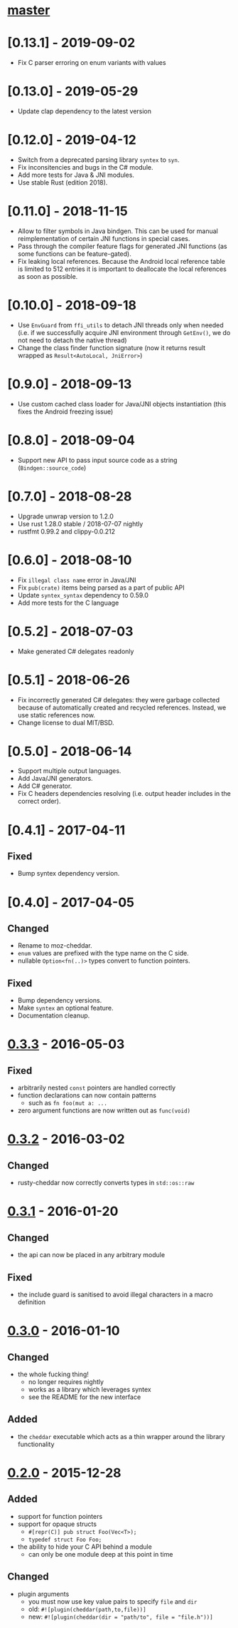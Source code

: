 # [master]

# [0.13.1] - 2019-09-02

- Fix C parser erroring on enum variants with values

# [0.13.0] - 2019-05-29

- Update clap dependency to the latest version

# [0.12.0] - 2019-04-12

- Switch from a deprecated parsing library `syntex` to `syn`.
- Fix inconsitencies and bugs in the C# module.
- Add more tests for Java & JNI modules.
- Use stable Rust (edition 2018).

# [0.11.0] - 2018-11-15

- Allow to filter symbols in Java bindgen. This can be used for manual reimplementation of
  certain JNI functions in special cases.
- Pass through the compiler feature flags for generated JNI functions (as some functions
  can be feature-gated).
- Fix leaking local references. Because the Android local reference table is limited to 512
  entries it is important to deallocate the local references as soon as possible.

# [0.10.0] - 2018-09-18

- Use `EnvGuard` from `ffi_utils` to detach JNI threads only when needed (i.e. if we
  successfully acquire JNI environment through `GetEnv()`, we do not need to detach the
  native thread)
- Change the class finder function signature (now it returns result wrapped
  as `Result<AutoLocal, JniError>`)

# [0.9.0] - 2018-09-13

- Use custom cached class loader for Java/JNI objects instantiation (this fixes the Android
  freezing issue)

# [0.8.0] - 2018-09-04

- Support new API to pass input source code as a string (`Bindgen::source_code`)

# [0.7.0] - 2018-08-28

- Upgrade unwrap version to 1.2.0
- Use rust 1.28.0 stable / 2018-07-07 nightly
- rustfmt 0.99.2 and clippy-0.0.212

# [0.6.0] - 2018-08-10

- Fix `illegal class name` error in Java/JNI
- Fix `pub(crate)` items being parsed as a part of public API
- Update `syntex_syntax` dependency to 0.59.0
- Add more tests for the C language

# [0.5.2] - 2018-07-03

- Make generated C# delegates readonly

# [0.5.1] - 2018-06-26

- Fix incorrectly generated C# delegates: they were garbage collected because of automatically
  created and recycled references. Instead, we use static references now.
- Change license to dual MIT/BSD.

# [0.5.0] - 2018-06-14

- Support multiple output languages.
- Add Java/JNI generators.
- Add C# generator.
- Fix C headers dependencies resolving (i.e. output header includes in the correct order).

# [0.4.1] - 2017-04-11

## Fixed

- Bump syntex dependency version.

# [0.4.0] - 2017-04-05

## Changed

- Rename to moz-cheddar.
- `enum` values are prefixed with the type name on the C side.
- nullable `Option<fn(..)>` types convert to function pointers.

## Fixed

- Bump dependency versions.
- Make `syntex` an optional feature.
- Documentation cleanup.

# [0.3.3] - 2016-05-03

## Fixed

- arbitrarily nested `const` pointers are handled correctly
- function declarations can now contain patterns
    - such as `fn foo(mut a: ...`
- zero argument functions are now written out as `func(void)`

# [0.3.2] - 2016-03-02

## Changed

- rusty-cheddar now correctly converts types in `std::os::raw`

# [0.3.1] - 2016-01-20

## Changed

- the api can now be placed in any arbitrary module

## Fixed

- the include guard is sanitised to avoid illegal characters in a macro definition


# [0.3.0] - 2016-01-10

## Changed

- the whole fucking thing!
    - no longer requires nightly
    - works as a library which leverages syntex
    - see the README for the new interface

## Added

- the `cheddar` executable which acts as a thin wrapper around the library functionality


# [0.2.0] - 2015-12-28

## Added

- support for function pointers
- support for opaque structs
    - `#[repr(C)] pub struct Foo(Vec<T>);`
    - `typedef struct Foo Foo;`
- the ability to hide your C API behind a module
    - can only be one module deep at this point in time

## Changed

- plugin arguments
    - you must now use key value pairs to specify `file` and `dir`
    - old: `#![plugin(cheddar(path,to,file))]`
    - new: `#![plugin(cheddar(dir = "path/to", file = "file.h"))]`

[master]: https://github.com/Sean1708/rusty-cheddar/compare/v0.3.3...HEAD
[0.3.3]: https://github.com/Sean1708/rusty-cheddar/compare/v0.3.2...v0.3.3
[0.3.2]: https://github.com/Sean1708/rusty-cheddar/compare/v0.3.1...v0.3.2
[0.3.1]: https://github.com/Sean1708/rusty-cheddar/compare/v0.3.0...v0.3.1
[0.3.0]: https://github.com/Sean1708/rusty-cheddar/compare/v0.2.0...v0.3.0
[0.2.0]: https://github.com/Sean1708/rusty-cheddar/compare/v0.1.0...v0.2.0
